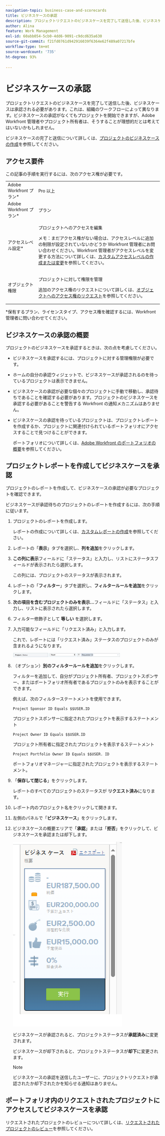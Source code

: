 ```yaml
---
navigation-topic: business-case-and-scorecards
title: ビジネスケースの承認
description: プロジェクトリクエストのビジネスケースを完了して送信した後、ビジネスケースは承認される必要があります。これは、組織のワークフローによって異なります。ビジネスケースの承認がなくてもプロジェクトを開始できますが、Adobe Workfront 管理者やプロジェクト所有者は、そうすることが理想的だとは考えてはいないかもしれません。
author: Alina
feature: Work Management
exl-id: 60abb054-5cb0-4dd6-9091-c9dcd635a630
source-git-commit: f21fd0761d942916039f6364e62f489a07217bfe
workflow-type: tm+mt
source-wordcount: '735'
ht-degree: 93%

---
```


# ビジネスケースの承認

プロジェクトリクエストのビジネスケースを完了して送信した後、ビジネスケースは承認される必要があります。これは、組織のワークフローによって異なります。ビジネスケースの承認がなくてもプロジェクトを開始できますが、Adobe Workfront 管理者やプロジェクト所有者は、そうすることが理想的だとは考えてはいないかもしれません。

ビジネスケースの完了と送信について詳しくは、[プロジェクトのビジネスケースの作成](../../../manage-work/projects/define-a-business-case/create-business-case.md)を参照してください。

## アクセス要件

この記事の手順を実行するには、次のアクセス権が必要です。

<table style="table-layout:auto"> 
 <col> 
 <col> 
 <tbody> 
  <tr> 
   <td role="rowheader">Adobe Workfront プラン*</td> 
   <td> <p>Pro 以上</p> </td> 
  </tr> 
  <tr> 
   <td role="rowheader">Adobe Workfront プラン*</td> 
   <td> <p>プラン </p> </td> 
  </tr> 
  <tr> 
   <td role="rowheader">アクセスレベル設定*</td> 
   <td> <p>プロジェクトへのアクセスを編集</p> <p>メモ：まだアクセス権がない場合は、アクセスレベルに追加の制限が設定されていないかどうか Workfront 管理者にお問い合わせください。Workfront 管理者がアクセスレベルを変更する方法について詳しくは、<a href="../../../administration-and-setup/add-users/configure-and-grant-access/create-modify-access-levels.md" class="MCXref xref">カスタムアクセスレベルの作成または変更</a>を参照してください。</p> </td> 
  </tr> 
  <tr> 
   <td role="rowheader">オブジェクト権限</td> 
   <td> <p>プロジェクトに対して権限を管理</p> <p>追加のアクセス権のリクエストについて詳しくは、<a href="../../../workfront-basics/grant-and-request-access-to-objects/request-access.md" class="MCXref xref">オブジェクトへのアクセス権のリクエスト</a>を参照してください。</p> </td> 
  </tr> 
 </tbody> 
</table>

&#42;保有するプラン、ライセンスタイプ、アクセス権を確認するには、Workfront 管理者に問い合わせてください。

## ビジネスケースの承認の概要

プロジェクトのビジネスケースを承認するときは、次の点を考慮してください。

* ビジネスケースを承認するには、プロジェクトに対する管理権限が必要です。
* ホームの自分の承認ウィジェットで、ビジネスケースが承認されるのを待っているプロジェクトは表示できません。
* ビジネスケースの承認が必要な個々のプロジェクトに手動で移動し、承認待ちであることを確認する必要があります。プロジェクトのビジネスケースを承認する必要があることを警告する Workfront の通知メカニズムはありません。
* ビジネスケースの承認を待っているプロジェクトは、プロジェクトレポートを作成するか、プロジェクトに関連付けられているポートフォリオにアクセスすることで見つけることができます。

  ポートフォリオについて詳しくは、[Adobe Workfront のポートフォリオの概要](../../../manage-work/portfolios/portfolios-overview/portfolio-overview.md)を参照してください。

## プロジェクトレポートを作成してビジネスケースを承認

プロジェクトのレポートを作成して、ビジネスケースの承認が必要なプロジェクトを確認できます。

ビジネスケースが承認待ちのプロジェクトのレポートを作成するには、次の手順に従います。

1. プロジェクトのレポートを作成します。

   レポートの作成について詳しくは、[カスタムレポートの作成](../../../reports-and-dashboards/reports/creating-and-managing-reports/create-custom-report.md)を参照してください。

1. レポートの「**表示**」タブを選択し、**列を追加**&#x200B;をクリックします。

1. **この列に表示**&#x200B;フィールドに「ステータス」と入力し、リストにステータスフィールドが表示されたら選択します。

   この列には、プロジェクトのステータスが表示されます。

1. レポートの「**フィルター**」タブを選択し、**フィルタールールを追加**&#x200B;をクリックします。

1. **次の項目を含むプロジェクトのみを表示...**&#x200B;フィールドに「ステータス」と入力し、リストに表示されたら選択します。
1. フィルター修飾子として **等しい** を選択します。
1. 入力可能なフィールドに「リクエスト済み」と入力します。

   これで、レポートには「リクエスト済み」ステータスのプロジェクトのみが含まれるようになります。

   ![requested_projects_filter.png](assets/requested-projects-filter-350x14.png)

1. （オプション）**別のフィルタールールを追加**&#x200B;をクリックします。

   フィルターを追加して、自分がプロジェクト所有者、プロジェクトスポンサー、またはポートフォリオ所有者であるプロジェクトのみを表示することができます。

   例えば、次のフィルターステートメントを使用できます。

   ```
   Project Sponsor ID Equals $$USER.ID
   ```

   プロジェクトスポンサーに指定されたプロジェクトを表示するステートメント

   ```
   Project Owner ID Equals $$USER.ID
   ```

   プロジェクト所有者に指定されたプロジェクトを表示するステートメント

   ```
   Project Portfolio Owner ID Equals $$USER. ID
   ```

   ポートフォリオマネージャーに指定されたプロジェクトを表示するステートメント。

1. 「**保存して閉じる**」をクリックします。

   レポートのすべてのプロジェクトのステータスが **リクエスト済み**&#x200B;になります。

1. レポート内のプロジェクト名をクリックして開きます。
1. 左側のパネルで「**ビジネスケース**」をクリックします。
1. ビジネスケースの概要エリアで「**承認**」または「**拒否**」をクリックして、ビジネスケースを承認または却下します。

   ![ ビジネスケース ](assets/business-case-summary-with-rp-information--1-.png)

   ビジネスケースが承認されると、プロジェクトステータスが&#x200B;**承認済み**&#x200B;に変更されます。

   ビジネスケースが却下されると、プロジェクトステータスが&#x200B;**却下**&#x200B;に変更されます。

   >[!NOTE]
   >
   >ビジネスケースの承認を送信したユーザーに、プロジェクトリクエストが承認されたか却下されたかを知らせる通知はありません。

## ポートフォリオ内のリクエストされたプロジェクトにアクセスしてビジネスケースを承認

リクエストされたプロジェクトのレビューについて詳しくは、[リクエストされたプロジェクトのレビュー](../../../manage-work/portfolios/create-and-manage-portfolios/review-requested-projects.md)を参照してください。

